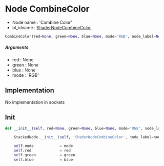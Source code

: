 # Node CombineColor

- Node name : 'Combine Color'
- bl_idname : [ShaderNodeCombineColor](https://docs.blender.org/api/current/bpy.types.ShaderNodeCombineColor.html)


``` python
CombineColor(red=None, green=None, blue=None, mode='RGB', node_label=None, node_color=None)
```
##### Arguments

- red : None
- green : None
- blue : None
- mode : 'RGB'

## Implementation

No implementation in sockets

## Init

``` python
def __init__(self, red=None, green=None, blue=None, mode='RGB', node_label=None, node_color=None):

    StackedNode.__init__(self, 'ShaderNodeCombineColor', node_label=node_label, node_color=node_color)

    self.mode            = mode
    self.red             = red
    self.green           = green
    self.blue            = blue
```
